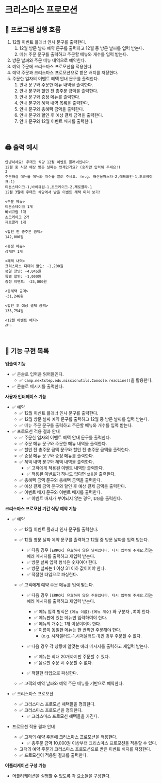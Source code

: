 # 크리스마스 프로모션

## 🔄 프로그램 실행 흐름

1. 12월 이벤트 플래너 인사 문구를 출력한다.
    1. 12월 방문 날짜 예약 문구를 출력하고 12월 중 방문 날짜를 입력 받는다.
    2. 메뉴 주문 문구를 출력하고 주문할 메뉴와 개수를 입력 받는다.
2. 방문 날짜와 주문 메뉴 내역으로 예약한다.
3. 예약 주문에 크리스마스 프로모션을 적용한다.
4. 예약 주문과 크리스마스 프로모션으로 받은 배지를 저장한다.
5. 주문한 일자의 이벤트 혜택 안내 문구를 출력한다.
    1. 안내 문구와 주문한 메뉴 내역을 출력한다.
    2. 안내 문구와 할인 전 총주문 금액을 출력한다.
    3. 안내 문구와 증정 메뉴를 출력한다.
    4. 안내 문구와 혜택 내역 목록을 출력한다.
    5. 안내 문구와 총혜택 금액을 출력한다.
    6. 안내 문구와 할인 후 예상 결제 금액을 출력한다.
    7. 안내 문구와 12월 이벤트 배지를 출력한다.

<br/>

## 🖨️ 출력 예시

```
안녕하세요! 우테코 식당 12월 이벤트 플래너입니다.
12월 중 식당 예상 방문 날짜는 언제인가요? (숫자만 입력해 주세요!)
3
주문하실 메뉴를 메뉴와 개수를 알려 주세요. (e.g. 해산물파스타-2,레드와인-1,초코케이크-1)
티본스테이크-1,바비큐립-1,초코케이크-2,제로콜라-1
12월 3일에 우테코 식당에서 받을 이벤트 혜택 미리 보기!
 
<주문 메뉴>
티본스테이크 1개
바비큐립 1개
초코케이크 2개
제로콜라 1개
 
<할인 전 총주문 금액>
142,000원
 
<증정 메뉴>
샴페인 1개
 
<혜택 내역>
크리스마스 디데이 할인: -1,200원
평일 할인: -4,046원
특별 할인: -1,000원
증정 이벤트: -25,000원
 
<총혜택 금액>
-31,246원
 
<할인 후 예상 결제 금액>
135,754원
 
<12월 이벤트 배지>
산타
```

<br/>

## 📝 기능 구현 목록

**입출력 기능**

- ✅ 콘솔로 입력을 읽어들인다.
    - ✅ `camp.nextstep.edu.missionutils.Console.readLine()`을 활용한다.
- ✅ 콘솔로 메시지를 출력한다.

**사용자 인터페이스 기능**

- ✅ 예약
    - ✅ 12월 이벤트 플래너 인사 문구를 출력한다.
    - ✅ 12월 방문 날짜 예약 문구를 출력하고 12월 중 방문 날짜를 입력 받는다.
    - ✅ 메뉴 주문 문구를 출력하고 주문할 메뉴와 개수를 입력 받는다.
- ✅ 프로모션 적용 결과 안내
    - ✅ 주문한 일자의 이벤트 혜택 안내 문구를 출력한다.
    - ✅ 주문 메뉴 문구와 주문한 메뉴 내역을 출력한다.
    - ✅ 할인 전 총주문 금액 문구와 할인 전 총주문 금액을 출력한다.
    - ✅ 증정 메뉴 문구와 증정 메뉴를 출력한다.
    - ✅ 혜택 내역 문구와 혜택 내역을 출력한다.
        - ✅ 고객에게 적용된 이벤트 내역만 출력한다.
        - ✅ 적용된 이벤트가 하나도 없다면 `없음`을 출력한다.
    - ✅ 총혜택 금액 문구와 총혜택 금액을 출력한다.
    - ✅ 예상 결제 금액 문구와 할인 후 예상 결제 금액을 출력한다.
    - ✅ 이벤트 배지 문구와 이벤트 배지를 출력한다.
        - ✅ 이벤트 배지가 부여되지 않는 경우, `없음`을 출력한다.

**크리스마스 프로모션 기간 식당 예약 기능**

- ✅ 예약
    - ✅ 12월 이벤트 플래너 인사 문구를 출력한다.

  - ✅ 12월 방문 날짜 예약 문구를 출력하고 12월 중 방문 날짜를 입력 받는다.
      - ✅ 다음 경우 `[ERROR] 유효하지 않은 날짜입니다. 다시 입력해 주세요.`라는 에러 메시지를 출력하고 재입력 받는다.
      - ✅ 방문 날짜 입력 형식은 숫자여야 한다.
      - ✅ 방문 날짜는 1 이상 31 이하 값이어야 한다.
      - ✅ 적절한 타입으로 파싱한다.

  - ✅ 고객에게 예약 주문 메뉴를 입력 받는다.
      - ✅ 다음 경우 `[ERROR] 유효하지 않은 주문입니다. 다시 입력해 주세요.`라는 에러 메시지를 출력하고 재입력 받는다.
          - ✅ 메뉴 입력 형식은 `{메뉴 이름}-{메뉴 개수}` 와 구분자 `,`여야 한다.
          - ✅ 메뉴판에 있는 메뉴만 입력하여야 한다.
          - ✅ 메뉴의 개수는 1개 이상이어야 한다.
          - ✅ 이름이 동일한 메뉴는 한 번씩만 주문해야 한다.
              - (e.g. 시저샐러드-1,시저샐러드-1)인 경우 주문할 수 없다.

      - ✅ 다음 경우 각 상황에 알맞는 에러 메시지를 출력하고 재입력 받는다.
          - ✅ 메뉴는 최대 20개까지만 주문할 수 있다.
          - ✅ 음료만 주문 시 주문할 수 없다.

      - ✅ 적절한 타입으로 파싱한다.

  - ✅ 고객의 예약 날짜와 예약 주문 메뉴를 기반으로 예약한다.

- ✅ 크리스마스 프로모션
    - ✅ 크리스마스 프로모션 혜택들을 정의한다.
    - ✅ 크리스마스 프로모션을 정의한다.
        - ✅ 크리스마스 프로모션 혜택들을 가진다.

- 프로모션 적용 결과 안내
    - ✅ 고객의 예약 주문에 크리스마스 프로모션을 적용한다.
        - ✅ 총주문 금액 10,000원 이상부터 크리스마스 프로모션을 적용할 수 있다.
    - 고객의 예약 주문과 크리스마스 프로모션으로 받은 이벤트 배지를 저장한다.
  - ✅ 프로모션이 적용된 결과를 출력한다.

**어플리케이션 구성 기능**

- 어플리케이션을 실행할 수 있도록 각 요소들을 구성한다.

<br/>